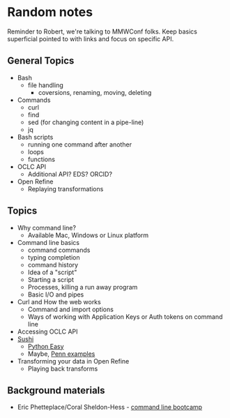 
# Random notes

Reminder to Robert, we're talking to MMWConf folks. Keep basics superficial pointed to with links and focus on specific API.

## General Topics

+ Bash
  + file handling
    + coversions, renaming, moving, deleting
+ Commands
  + curl
  + find
  + sed (for changing content in a pipe-line)
  + jq
+ Bash scripts
  + running one command after another 
  + loops
  + functions
+ OCLC API
  + Additional API? EDS? ORCID?
+ Open Refine
  + Replaying transformations

## Topics

+ Why command line?
  + Available Mac, Windows or Linux platform
+ Command line basics
  + command commands
  + typing completion
  + command history
  + Idea of a "script"
  + Starting a script
  + Processes, killing a run away program
  + Basic I/O and pipes
+ Curl and How the web works
  + Command and import options
  + Ways of working with Application Keys or Auth tokens on command line
+ Accessing OCLC API
+ [Sushi](http://www.niso.org/workrooms/sushi/tools/)
   + [Python Easy](https://github.com/pitthsls/pycounter)
   + Maybe, [Penn examples](https://project.library.upenn.edu/confluence/display/sushitoolkit/Home)
+ Transforming your data in Open Refine
  + Playing back transforms

## Background materials

+ Eric Phetteplace/Coral Sheldon-Hess - [command line bootcamp](https://github.com/csheldonhess/c4l16-cli-workshop)

